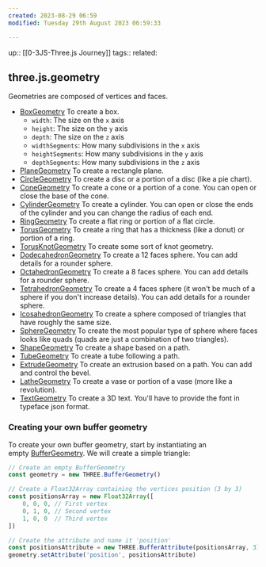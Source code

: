 ```yaml
---
created: 2023-08-29 06:59
modified: Tuesday 29th August 2023 06:59:33

---
```

up::  [[0-3JS-Three.js Journey]]
tags::
related:

## three.js.geometry

Geometries are composed of vertices and faces.

- [BoxGeometry](https://threejs.org/docs/#api/en/geometries/BoxGeometry) To create a box.
	-  `width`: The size on the `x` axis
	- `height`: The size on the `y` axis
	- `depth`: The size on the `z` axis
	- `widthSegments`: How many subdivisions in the `x` axis
	- `heightSegments`: How many subdivisions in the `y` axis
	- `depthSegments`: How many subdivisions in the `z` axis
- [PlaneGeometry](https://threejs.org/docs/#api/en/geometries/PlaneGeometry) To create a rectangle plane.
- [CircleGeometry](https://threejs.org/docs/#api/en/geometries/CircleGeometry) To create a disc or a portion of a disc (like a pie chart).
- [ConeGeometry](https://threejs.org/docs/#api/en/geometries/ConeGeometry) To create a cone or a portion of a cone. You can open or close the base of the cone.
- [CylinderGeometry](https://threejs.org/docs/#api/en/geometries/CylinderGeometry) To create a cylinder. You can open or close the ends of the cylinder and you can change the radius of each end.
- [RingGeometry](https://threejs.org/docs/#api/en/geometries/RingGeometry) To create a flat ring or portion of a flat circle.
- [TorusGeometry](https://threejs.org/docs/#api/en/geometries/TorusGeometry) To create a ring that has a thickness (like a donut) or portion of a ring.
- [TorusKnotGeometry](https://threejs.org/docs/#api/en/geometries/TorusKnotGeometry) To create some sort of knot geometry.
- [DodecahedronGeometry](https://threejs.org/docs/#api/en/geometries/DodecahedronGeometry) To create a 12 faces sphere. You can add details for a rounder sphere.
- [OctahedronGeometry](https://threejs.org/docs/#api/en/geometries/OctahedronGeometry) To create a 8 faces sphere. You can add details for a rounder sphere.
- [TetrahedronGeometry](https://threejs.org/docs/#api/en/geometries/TetrahedronGeometry) To create a 4 faces sphere (it won't be much of a sphere if you don't increase details). You can add details for a rounder sphere.
- [IcosahedronGeometry](https://threejs.org/docs/#api/en/geometries/IcosahedronGeometry) To create a sphere composed of triangles that have roughly the same size.
- [SphereGeometry](https://threejs.org/docs/#api/en/geometries/SphereGeometry) To create the most popular type of sphere where faces looks like quads (quads are just a combination of two triangles).
- [ShapeGeometry](https://threejs.org/docs/#api/en/geometries/ShapeGeometry) To create a shape based on a path.
- [TubeGeometry](https://threejs.org/docs/#api/en/geometries/TubeGeometry) To create a tube following a path.
- [ExtrudeGeometry](https://threejs.org/docs/#api/en/geometries/ExtrudeGeometry) To create an extrusion based on a path. You can add and control the bevel.
- [LatheGeometry](https://threejs.org/docs/#api/en/geometries/LatheGeometry) To create a vase or portion of a vase (more like a revolution).
- [TextGeometry](https://threejs.org/docs/?q=textge#examples/en/geometries/TextGeometry) To create a 3D text. You'll have to provide the font in typeface json format.
### Creating your own buffer geometry
To create your own buffer geometry, start by instantiating an empty [BufferGeometry](https://threejs.org/docs/#api/en/core/BufferGeometry). We will create a simple triangle:

```javascript
// Create an empty BufferGeometry
const geometry = new THREE.BufferGeometry()

// Create a Float32Array containing the vertices position (3 by 3)
const positionsArray = new Float32Array([
    0, 0, 0, // First vertex
    0, 1, 0, // Second vertex
    1, 0, 0  // Third vertex
])

// Create the attribute and name it 'position'
const positionsAttribute = new THREE.BufferAttribute(positionsArray, 3)
geometry.setAttribute('position', positionsAttribute)
```
